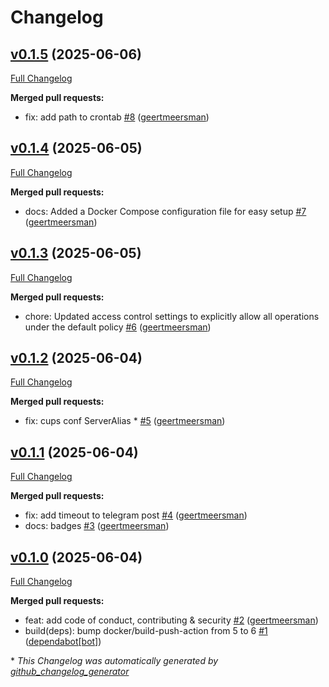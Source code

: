 # Changelog

## [v0.1.5](https://github.com/geertmeersman/print-color-test/tree/v0.1.5) (2025-06-06)

[Full Changelog](https://github.com/geertmeersman/print-color-test/compare/v0.1.4...v0.1.5)

**Merged pull requests:**

- fix: add path to crontab [\#8](https://github.com/geertmeersman/print-color-test/pull/8) ([geertmeersman](https://github.com/geertmeersman))

## [v0.1.4](https://github.com/geertmeersman/print-color-test/tree/v0.1.4) (2025-06-05)

[Full Changelog](https://github.com/geertmeersman/print-color-test/compare/v0.1.3...v0.1.4)

**Merged pull requests:**

- docs: Added a Docker Compose configuration file for easy setup [\#7](https://github.com/geertmeersman/print-color-test/pull/7) ([geertmeersman](https://github.com/geertmeersman))

## [v0.1.3](https://github.com/geertmeersman/print-color-test/tree/v0.1.3) (2025-06-05)

[Full Changelog](https://github.com/geertmeersman/print-color-test/compare/v0.1.2...v0.1.3)

**Merged pull requests:**

- chore: Updated access control settings to explicitly allow all operations under the default policy [\#6](https://github.com/geertmeersman/print-color-test/pull/6) ([geertmeersman](https://github.com/geertmeersman))

## [v0.1.2](https://github.com/geertmeersman/print-color-test/tree/v0.1.2) (2025-06-04)

[Full Changelog](https://github.com/geertmeersman/print-color-test/compare/v0.1.1...v0.1.2)

**Merged pull requests:**

- fix: cups conf ServerAlias \* [\#5](https://github.com/geertmeersman/print-color-test/pull/5) ([geertmeersman](https://github.com/geertmeersman))

## [v0.1.1](https://github.com/geertmeersman/print-color-test/tree/v0.1.1) (2025-06-04)

[Full Changelog](https://github.com/geertmeersman/print-color-test/compare/v0.1.0...v0.1.1)

**Merged pull requests:**

- fix: add timeout to telegram post [\#4](https://github.com/geertmeersman/print-color-test/pull/4) ([geertmeersman](https://github.com/geertmeersman))
- docs: badges [\#3](https://github.com/geertmeersman/print-color-test/pull/3) ([geertmeersman](https://github.com/geertmeersman))

## [v0.1.0](https://github.com/geertmeersman/print-color-test/tree/v0.1.0) (2025-06-04)

[Full Changelog](https://github.com/geertmeersman/print-color-test/compare/01a7ad5c182ca905fe20829249b199816b48b1d7...v0.1.0)

**Merged pull requests:**

- feat: add code of conduct, contributing & security [\#2](https://github.com/geertmeersman/print-color-test/pull/2) ([geertmeersman](https://github.com/geertmeersman))
- build\(deps\): bump docker/build-push-action from 5 to 6 [\#1](https://github.com/geertmeersman/print-color-test/pull/1) ([dependabot[bot]](https://github.com/apps/dependabot))



\* *This Changelog was automatically generated by [github_changelog_generator](https://github.com/github-changelog-generator/github-changelog-generator)*
